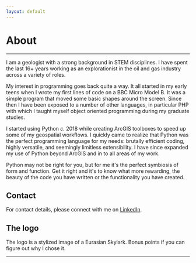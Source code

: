 ```yaml
---
layout: default
---
```


# About

---

I am a geologist with a strong background in STEM disciplines. I have spent the last 16+ years working as an explorationist in the oil and gas industry across a variety of roles.

My interest in programming goes back quite a way. It all started in my early teens when I wrote my first lines of code on a BBC Micro Model B. It was a simple program that moved some basic shapes around the screen. Since then I have been exposed to a number of other languages, in particular PHP with which I taught myself object oriented programming during my graduate studies.

I started using Python _c._ 2018 while creating ArcGIS toolboxes to speed up some of my geospatial workflows. I quickly came to realize that Python was the perfect programming language for my needs: brutally efficient coding, highly versatile, and seemingly limitless extensibility. I have since expanded my use of Python beyond ArcGIS and in to all areas of my work.

Python may not be right for you, but for me it's the perfect symbiosis of form and function. Get it right and it's to know what more rewarding, the beauty of the code you have written or the functionality you have created.

## Contact

For contact details, please connect with me on [LinkedIn](https://www.linkedin.com/in/domenico-lodola).

## The logo

The logo is a stylized image of a Eurasian Skylark. Bonus points if you can figure out why I chose it.

---
